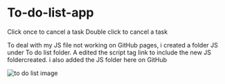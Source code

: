 # To-do-list-app


Click once to cancel a task
Double click to cancel a task


To deal with my JS file not working on GitHub pages, i created a folder JS under To do list folder. A edited the script tag link to include the new JS foldercreated.
i also added the JS folder here on GitHub

![to do list image](https://user-images.githubusercontent.com/105271781/223676228-318fba91-9ffd-4fde-8595-4723bc3b881d.PNG)
